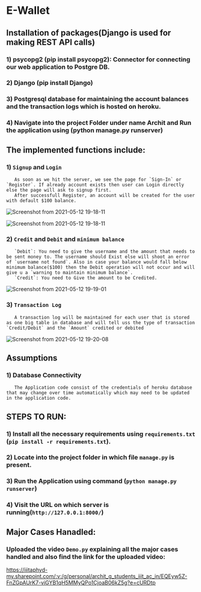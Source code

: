 # E-Wallet
## Installation of packages(Django is used for making REST API calls)
### 1) psycopg2 (pip install psycopg2): Connector for connecting our web application to Postgre DB.
### 2) Django (pip install Django)
### 3) Postgresql database for maintaining the account balances and the transaction logs which is hosted on heroku.
### 4) Navigate into the project Folder under name Archit and Run the application using (python manage.py runserver)


## The implemented functions include:
### 1) `Signup` and `Login`
       As soon as we hit the server, we see the page for `Sign-In` or `Register`. If already account exists then user can Login directly else the page will ask to signup first.
       After successfull Register, an account will be created for the user with default $100 balance.
  ![Screenshot from 2021-05-12 19-18-11](https://github.com/archit0101/E-Wallet/blob/main/screenshots/Login.png)
   
   ![Screenshot from 2021-05-12 19-18-11](https://github.com/archit0101/E-Wallet/blob/main/screenshots/Register.png)

### 2) `Credit` and `Debit`  and `minimum balance`
       `Debit`: You need to give the username and the amount that needs to be sent money to. The username should Exist else will shoot an error of `username not found`. Also in case your balance would fall below minimum balance($100) then the Debit operation will not occur and will give u a `warning to maintain minimum balance`.
       `Credit`: You need to Give the amount to be Credited.
       
  ![Screenshot from 2021-05-12 19-19-01](https://github.com/archit0101/E-Wallet/blob/main/screenshots/wallet.png)

   
### 3) `Transaction Log`
       A transaction log will be maintained for each user that is stored as one big table in database and will tell uss the type of transaction `Credit/Debit` and the `Amount` credited or debited
       
     
  ![Screenshot from 2021-05-12 19-20-08](https://github.com/archit0101/E-Wallet/blob/main/screenshots/wallet.png)
  
## Assumptions
### 1) Database Connectivity
       The Application code consist of the credentials of heroku database that may change over time automatically which may need to be updated in the application code.

## STEPS TO RUN:
### 1) Install all the necessary requirements using `requirements.txt` (`pip install -r requirements.txt`).
### 2) Locate into the project folder in which file `manage.py` is present.
### 3) Run the Application using command (`python manage.py runserver`)
### 4) Visit the URL on which server is running(`http://127.0.0.1:8000/`)

## Major Cases Hanadled:
### Uploaded the video `Demo.py` explaining all the major cases handled and also find the link for the uploaded video:
https://iiitaphyd-my.sharepoint.com/:v:/g/personal/archit_g_students_iiit_ac_in/EQEyw5Z-FnZGpAUrK7-viGYB1qH5MMyQPo1CjoaB06kZ5g?e=cURDtp



